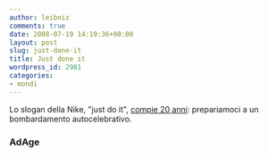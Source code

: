 ```yaml
---
author: leibniz
comments: true
date: 2008-07-19 14:19:36+00:00
layout: post
slug: just-done-it
title: Just done it
wordpress_id: 2981
categories:
- mondi
---
```


Lo slogan della Nike, "just do it", [compie 20 anni](http://adage.com/article?article_id=129723): prepariamoci a un bombardamento autocelebrativo.

### AdAge
